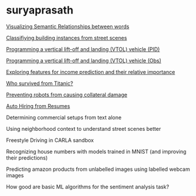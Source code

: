 # suryaprasath

[Visualizing Semantic Relationships between words](https://github.com/suryapr1916/Semantic-Detection-with-GloVe)

[Classifiying building instances from street scenes](https://github.com/suryapr1916/building-scene-classification)

[Programming a vertical lift-off and landing (VTOL) vehicle (PID)](https://github.com/suryapr1916/vtol)

[Programming a vertical lift-off and landing (VTOL) vehicle (Obs)](https://github.com/suryapr1916/vtol-v2)

[Exploring features for income prediction and their relative importance](https://github.com/suryapr1916/dsml-project)

[Who survived from Titanic?](https://github.com/suryapr1916/titanic-survival-prediction)

[Preventing robots from causing collateral damage](https://github.com/suryapr1916/reinforcement-learning-notebooks)

[Auto Hiring from Resumes](https://github.com/suryapr1916/FMML-2021-main)

Determining commercial setups from text alone

Using neighborhood context to understand street scenes better

Freestyle Driving in CARLA sandbox

Recognizing house numbers with models trained in MNIST (and improving their predictions)

Predicting amazon products from unlabelled images using labelled webcam images

How good are basic ML algorithms for the sentiment analysis task?
